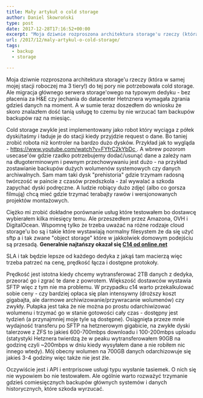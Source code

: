 ```yaml
---
title: Mały artykuł o cold storage
author: Daniel Skowroński
type: post
date: 2017-12-28T17:16:52+00:00
excerpt: "Moja dziwnie rozproszona architektura storage'u rzeczy (która w samej mojej stacji roboczej ma 3 tiery!) do tej pory nie potrzebowała cold storage. Ale migracja głównego serwera storage'owego na typowym dedyku - bez płacenia za H&E czy jechania do datacenter Hetnznera wymagała zgrania gdzieś danych na moment. A w sumie teraz doszedłem do wniosku że skoro znalazłem dość tanią usługę to czemu by nie wrzucać tam backupów backupów raz na miesiąc."
url: /2017/12/maly-artykul-o-cold-storage/
tags:
  - backup
  - storage

---
```

Moja dziwnie rozproszona architektura storage'u rzeczy (która w samej mojej stacji roboczej ma 3 tiery!) do tej pory nie potrzebowała cold storage. Ale migracja głównego serwera storage'owego na typowym dedyku - bez płacenia za H&E czy jechania do datacenter Hetnznera wymagała zgrania gdzieś danych na moment. A w sumie teraz doszedłem do wniosku że skoro znalazłem dość tanią usługę to czemu by nie wrzucać tam backupów backupów raz na miesiąc.

Cold storage zwykle jest implementowany jako robot który wyciąga z półek dyski/taśmy i ładuje je do stacji kiedy przyjdzie request o dane. Bo taniej zrobić robota niż kontroler na bardzo dużo dysków. Przykład jak to wygląda - [https://www.youtube.com/watch?v=FYfrC2kYbDc ][1]. A wbrew pozorom usecase'ów gdzie rzadko potrzebujemy dodać/usunąć dane a zależy nam na długoterminowym i pewnym przechowywaniu jest dużo - na przykład zostawianie backupów dużych wolumenów systemowych czy danych archiwalnych. Sam mam taki dysk "prehistoria" gdzie trzymam radosną twórczość w paincie z czasów przedszkola - żal wywalać a szkoda zapychać dyski podręczne. A ludzie robiący dużo zdjęć (albo co gorsza filmują) chcą mieć gdzie trzymać terabajty rawów i wersjonowanych projektów montażowych.

Ciężko mi zrobić dokładne porównanie usług które testowałem bo dostawcę wybierałem kilka miesięcy temu. Ale przeszedłem przez Amazona, OVH i DigitalOcean. Wspomnę tylko że trzeba uważać na różne rodzaje cloud storage'u bo są i takie które wystawiają normalny filesystem że da się użyć sftp a i tak zwane "object storage" które w jakkolwiek domowym podejściu są przesadą. **Generalnie najtańszy okazał się [C14 od online.net][2]**

SLA i tak będzie lepsze od każdego dedyka z jakąś tam macierzą więc trzeba patrzeć na cenę, prędkość łącza i dostępne protokoły.

Prędkość jest istotna kiedy chcemy wytransferować 2TB danych z dedyka, przeorać go i zgrać te dane z powrotem. Większość dostawców wystawia SFTP więc z tym nie ma problemu. W przypadku c14 warto przekalkulować sobie ceny - czy bardziej opłaca się plan intensywny (droższy koszt gigabajta, ale darmowe archiwizowanie/przywracanie wolumenów) czy zwykły. Pułapka jest taka że nie można po prostu odarchiwizować wolumenu i trzymać go w stanie gotowości cały czas - dostępny jest tydzień (a przynajmniej moje tyle są dostępne). Osiągnięta przeze mnie wydajność transferu po SFTP na hetznerowym gigabicie, na zwykłe dyski talerzowe z ZFS to jakieś 600-700mbps downloadu i 100-200mbps uploadu (statystyki Hetznera twierdzą że w peaku wytransferowałem 90GB na godzinę czyli ~200mbps w dniu kiedy wysyłałem dane a nie robiłem nic innego wtedy). Mój obecny wolumen na 700GB danych odarchizowuje się jakieś 3-4 godziny więc także nie jest źle.

Oczywiście jest i API i entrprisowe usługi typu wysłanie tasiemek. O nich się nie wypowiem bo nie testowałem. Ale ogólnie warto rozważyć trzymanie gdzieś comiesięcznych backupów głównych systemów i danych historycznych, które szkoda wyrzucać.

 [1]: https://www.youtube.com/watch?v=FYfrC2kYbDc
 [2]: https://www.online.net/en/c14